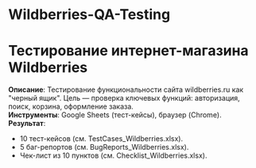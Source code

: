 # Wildberries-QA-Testing
# Тестирование интернет-магазина Wildberries
**Описание**: Тестирование функциональности сайта wildberries.ru как "черный ящик". Цель — проверка ключевых функций: авторизация, поиск, корзина, оформление заказа.  
**Инструменты**: Google Sheets (тест-кейсы), браузер (Chrome).  
**Результат**:  
- 10 тест-кейсов (см. TestCases_Wildberries.xlsx).  
- 5 баг-репортов (см. BugReports_Wildberries.xlsx).  
- Чек-лист из 10 пунктов (см. Checklist_Wildberries.xlsx).
